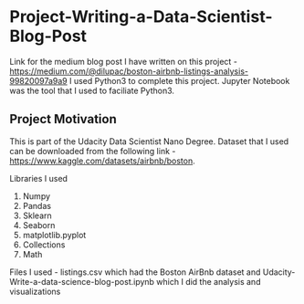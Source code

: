 # Project-Writing-a-Data-Scientist-Blog-Post
Link for the medium blog post I have written on this project - https://medium.com/@dilupac/boston-airbnb-listings-analysis-99820097a9a9
I used Python3 to complete this project. Jupyter Notebook was the tool that I used to faciliate Python3.
## Project Motivation
This is part of the Udacity Data Scientist Nano Degree.
Dataset that I used can be downloaded from the following link -https://www.kaggle.com/datasets/airbnb/boston.

Libraries I used
1. Numpy
2. Pandas
3. Sklearn
4. Seaborn
5. matplotlib.pyplot
6. Collections
7. Math

Files I used -
listings.csv which had the Boston AirBnb dataset
and Udacity-Write-a-data-science-blog-post.ipynb which I did the analysis and visualizations
